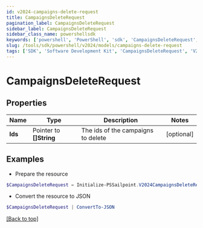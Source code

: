 ```yaml
---
id: v2024-campaigns-delete-request
title: CampaignsDeleteRequest
pagination_label: CampaignsDeleteRequest
sidebar_label: CampaignsDeleteRequest
sidebar_class_name: powershellsdk
keywords: ['powershell', 'PowerShell', 'sdk', 'CampaignsDeleteRequest', 'V2024CampaignsDeleteRequest'] 
slug: /tools/sdk/powershell/v2024/models/campaigns-delete-request
tags: ['SDK', 'Software Development Kit', 'CampaignsDeleteRequest', 'V2024CampaignsDeleteRequest']
---
```



# CampaignsDeleteRequest

## Properties

Name | Type | Description | Notes
------------ | ------------- | ------------- | -------------
**Ids** |  Pointer to **[]String** | The ids of the campaigns to delete | [optional] 

## Examples

- Prepare the resource
```powershell
$CampaignsDeleteRequest = Initialize-PSSailpoint.V2024CampaignsDeleteRequest  -Ids [2c9180887335cee10173490db1776c26, 2c9180836a712436016a7125a90c0021]
```

- Convert the resource to JSON
```powershell
$CampaignsDeleteRequest | ConvertTo-JSON
```


[[Back to top]](#) 

